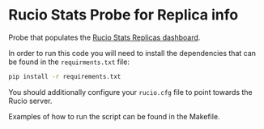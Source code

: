 # Rucio Stats Probe for Replica info
Probe that populates the [Rucio Stats Replicas dashboard](https://monit-grafana.cern.ch/d/a74yXDN2Gk/rucio-stats-replicas?orgId=51).

In order to run this code you will need to install the dependencies that can be found in the ```requirments.txt``` file:
```bash
pip install -r requirements.txt
```
You should additionally configure your ```rucio.cfg``` file to point towards the Rucio server.

Examples of how to run the script can be found in the Makefile.
